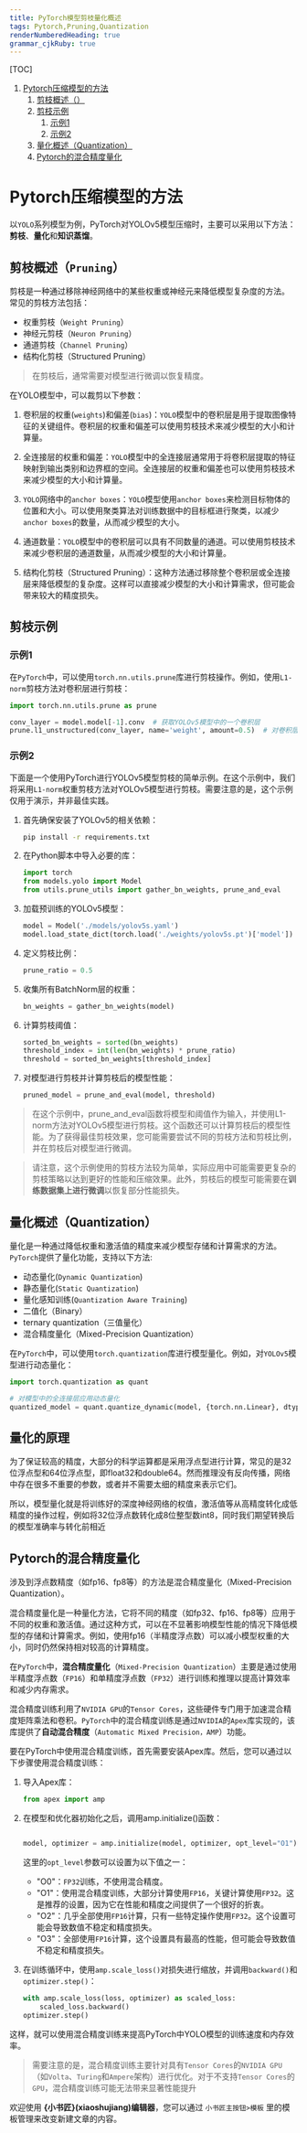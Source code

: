 ```yaml
---
title: PyTorch模型剪枝量化概述
tags: Pytorch,Pruning,Quantization
renderNumberedHeading: true
grammar_cjkRuby: true
---
```


[TOC]

1. [Pytorch压缩模型的方法](#pytorch压缩模型的方法)
	1. [剪枝概述（）](#剪枝概述)
	2. [剪枝示例](#剪枝示例)
		1. [示例1](#示例1)
		2. [示例2](#示例2)
	3. [量化概述（Quantization）](#量化概述quantization)
	4. [Pytorch的混合精度量化](#pytorch的混合精度量化)

# Pytorch压缩模型的方法

以`YOLO`系列模型为例，PyTorch对YOLOv5模型压缩时，主要可以采用以下方法：**剪枝**、**量化**和**知识蒸馏**。

## 剪枝概述（`Pruning`）

剪枝是一种通过移除神经网络中的某些权重或神经元来降低模型复杂度的方法。
常见的剪枝方法包括：
- 权重剪枝（`Weight Pruning`）
- 神经元剪枝（`Neuron Pruning`）
- 通道剪枝（`Channel Pruning`）
- 结构化剪枝（Structured Pruning）
 > 在剪枝后，通常需要对模型进行微调以恢复精度。

在YOLO模型中，可以裁剪以下参数：
1. 卷积层的权重(`weights`)和偏差(`bias`)：`YOLO`模型中的卷积层是用于提取图像特征的关键组件。卷积层的权重和偏差可以使用剪枝技术来减少模型的大小和计算量。
  
2. 全连接层的权重和偏差：`YOLO`模型中的全连接层通常用于将卷积层提取的特征映射到输出类别和边界框的空间。全连接层的权重和偏差也可以使用剪枝技术来减少模型的大小和计算量。

3. `YOLO`网络中的`anchor boxes`：`YOLO`模型使用`anchor boxes`来检测目标物体的位置和大小。可以使用聚类算法对训练数据中的目标框进行聚类，以减少`anchor boxes`的数量，从而减少模型的大小。

4. 通道数量：`YOLO`模型中的卷积层可以具有不同数量的通道。可以使用剪枝技术来减少卷积层的通道数量，从而减少模型的大小和计算量。
  
5. 结构化剪枝（Structured Pruning）：这种方法通过移除整个卷积层或全连接层来降低模型的复杂度。这样可以直接减少模型的大小和计算需求，但可能会带来较大的精度损失。
 


## 剪枝示例

### 示例1
在`PyTorch`中，可以使用`torch.nn.utils.prune`库进行剪枝操作。例如，使用`L1-norm`剪枝方法对卷积层进行剪枝：

```python
import torch.nn.utils.prune as prune

conv_layer = model.model[-1].conv  # 获取YOLOv5模型中的一个卷积层
prune.l1_unstructured(conv_layer, name='weight', amount=0.5)  # 对卷积层的权重应用L1-norm剪枝，剪枝比例为50%
```
### 示例2
下面是一个使用PyTorch进行YOLOv5模型剪枝的简单示例。在这个示例中，我们将采用`L1-norm`权重剪枝方法对YOLOv5模型进行剪枝。需要注意的是，这个示例仅用于演示，并非最佳实践。

1. 首先确保安装了YOLOv5的相关依赖：
	```bash
	pip install -r requirements.txt
	```
2. 在Python脚本中导入必要的库：
	```python
	import torch
	from models.yolo import Model
	from utils.prune_utils import gather_bn_weights, prune_and_eval
	```
3. 加载预训练的YOLOv5模型：
	```python
	model = Model('./models/yolov5s.yaml')
	model.load_state_dict(torch.load('./weights/yolov5s.pt')['model'])
	```
4. 定义剪枝比例：
	```python
	prune_ratio = 0.5
	```
5. 收集所有BatchNorm层的权重：
	```python
	bn_weights = gather_bn_weights(model)
	```
6. 计算剪枝阈值：
	```python
	sorted_bn_weights = sorted(bn_weights)
	threshold_index = int(len(bn_weights) * prune_ratio)
	threshold = sorted_bn_weights[threshold_index]
	```
7. 对模型进行剪枝并计算剪枝后的模型性能：
	```python
	pruned_model = prune_and_eval(model, threshold)
	```
> 在这个示例中，prune_and_eval函数将模型和阈值作为输入，并使用L1-norm方法对YOLOv5模型进行剪枝。这个函数还可以计算剪枝后的模型性能。为了获得最佳剪枝效果，您可能需要尝试不同的剪枝方法和剪枝比例，并在剪枝后对模型进行微调。

> 请注意，这个示例使用的剪枝方法较为简单，实际应用中可能需要更复杂的剪枝策略以达到更好的性能和压缩效果。此外，剪枝后的模型可能需要在**训练数据集上进行微调**以恢复部分性能损失。

## 量化概述（Quantization）

量化是一种通过降低权重和激活值的精度来减少模型存储和计算需求的方法。`PyTorch`提供了量化功能，支持以下方法:
- 动态量化(`Dynamic Quantization`)
- 静态量化(`Static Quantization`)
- 量化感知训练(`Quantization Aware Training`)
- 二值化（Binary）
- ternary quantization（三值量化）
- 混合精度量化（Mixed-Precision Quantization）

在`PyTorch`中，可以使用`torch.quantization`库进行模型量化。例如，对`YOLOv5`模型进行动态量化：

```python
import torch.quantization as quant

# 对模型中的全连接层应用动态量化
quantized_model = quant.quantize_dynamic(model, {torch.nn.Linear}, dtype=torch.qint8)  

```
## 量化的原理
 为了保证较高的精度，大部分的科学运算都是采用浮点型进行计算，常见的是32位浮点型和64位浮点型，即float32和double64。然而推理没有反向传播，网络中存在很多不重要的参数，或者并不需要太细的精度来表示它们。

所以，模型量化就是将训练好的深度神经网络的权值，激活值等从高精度转化成低精度的操作过程，例如将32位浮点数转化成8位整型数int8，同时我们期望转换后的模型准确率与转化前相近

## Pytorch的混合精度量化
涉及到浮点数精度（如fp16、fp8等）的方法是混合精度量化（Mixed-Precision Quantization）。

混合精度量化是一种量化方法，它将不同的精度（如fp32、fp16、fp8等）应用于不同的权重和激活值。通过这种方式，可以在不显著影响模型性能的情况下降低模型的存储和计算需求。例如，使用fp16（半精度浮点数）可以减小模型权重的大小，同时仍然保持相对较高的计算精度。

在`PyTorch`中，**混合精度量化**（`Mixed-Precision Quantization`）主要是通过使用半精度浮点数（`FP16`）和单精度浮点数（`FP32`）进行训练和推理以提高计算效率和减少内存需求。

混合精度训练利用了`NVIDIA GPU`的`Tensor Cores`，这些硬件专门用于加速混合精度矩阵乘法和卷积。`PyTorch`中的混合精度训练是通过`NVIDIA`的`Apex`库实现的，该库提供了**自动混合精度**（`Automatic Mixed Precision，AMP`）功能。

要在PyTorch中使用混合精度训练，首先需要安装Apex库。然后，您可以通过以下步骤使用混合精度训练：

1. 导入Apex库：

	```python
	from apex import amp
	```
2. 在模型和优化器初始化之后，调用amp.initialize()函数：
	```python

	model, optimizer = amp.initialize(model, optimizer, opt_level="O1")
	```
	这里的`opt_level`参数可以设置为以下值之一：

	- "O0"：`FP32`训练，不使用混合精度。
	- "O1"：使用混合精度训练，大部分计算使用`FP16`，关键计算使用`FP32`。这是推荐的设置，因为它在性能和精度之间提供了一个很好的折衷。
	- "O2"：几乎全部使用`FP16`计算，只有一些特定操作使用`FP32`。这个设置可能会导致数值不稳定和精度损失。
	- "O3"：全部使用`FP16`计算，这个设置具有最高的性能，但可能会导致数值不稳定和精度损失。


3. 在训练循环中，使用`amp.scale_loss()`对损失进行缩放，并调用`backward()`和`optimizer.step()`：
	```python
	with amp.scale_loss(loss, optimizer) as scaled_loss:
		scaled_loss.backward()
	optimizer.step()
	```
这样，就可以使用混合精度训练来提高PyTorch中YOLO模型的训练速度和内存效率。

> 需要注意的是，混合精度训练主要针对具有`Tensor Cores`的`NVIDIA GPU`（如`Volta`、`Turing`和`Ampere`架构）进行优化。对于不支持`Tensor Cores`的`GPU`，混合精度训练可能无法带来显著性能提升


欢迎使用 **{小书匠}(xiaoshujiang)编辑器**，您可以通过 `小书匠主按钮>模板` 里的模板管理来改变新建文章的内容。